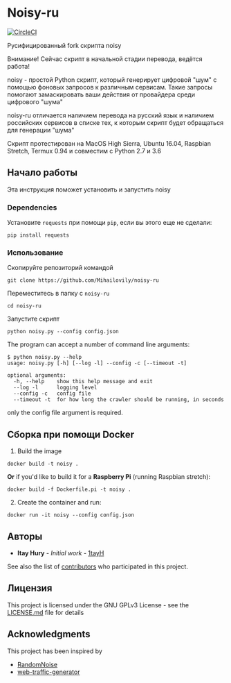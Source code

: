 
# Noisy-ru
[![CircleCI](https://circleci.com/gh/1tayH/noisy/tree/master.svg?style=shield)](https://circleci.com/gh/1tayH/noisy/tree/master)

Русифицированный fork скрипта noisy

Внимание! Сейчас скрипт в начальной стадии перевода, ведётся работа! 

noisy - простой Python скрипт, который генерирует цифровой "шум" с помощью фоновых запросов к различным сервисам. Такие запросы помогают замаскировать ваши действия от провайдера среди цифрового "шума"

noisy-ru отличается наличием перевода на русский язык и наличием российских сервисов в списке тех, к которым скрипт будет обращаться для генерации "шума"

Скрипт протестирован на MacOS High Sierra, Ubuntu 16.04, Raspbian Stretch, Termux 0.94 и совместим с Python 2.7 и 3.6

## Начало работы

Эта инструкция поможет установить и запустить noisy

### Dependencies

Установите `requests` при помощи `pip`, если вы этого еще не сделали:

```
pip install requests
```

### Использование

Скопируйте репозиторий командой 
```
git clone https://github.com/Mihailovily/noisy-ru
```

Переместитесь в папку с `noisy-ru`
```
cd noisy-ru
```

Запустите скрипт 

```
python noisy.py --config config.json
```

The program can accept a number of command line arguments:
```
$ python noisy.py --help
usage: noisy.py [-h] [--log -l] --config -c [--timeout -t]

optional arguments:
  -h, --help    show this help message and exit
  --log -l      logging level
  --config -c   config file
  --timeout -t  for how long the crawler should be running, in seconds
```
only the config file argument is required.


## Сборка при помощи Docker

1. Build the image

`docker build -t noisy .`

**Or** if you'd like to build it for a **Raspberry Pi** (running Raspbian stretch):

`docker build -f Dockerfile.pi -t noisy .`

2. Create the container and run:

`docker run -it noisy --config config.json`

## Авторы

* **Itay Hury** - *Initial work* - [1tayH](https://github.com/1tayH)

See also the list of [contributors](https://github.com/1tayH/Noisy/contributors) who participated in this project.

## Лицензия

This project is licensed under the GNU GPLv3 License - see the [LICENSE.md](LICENSE.md) file for details

## Acknowledgments

This project has been inspired by
* [RandomNoise](http://www.randomnoise.us)
* [web-traffic-generator](https://github.com/ecapuano/web-traffic-generator)